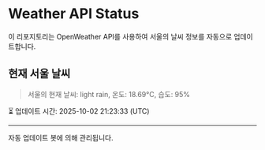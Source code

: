 
# Weather API Status

이 리포지토리는 OpenWeather API를 사용하여 서울의 날씨 정보를 자동으로 업데이트합니다.

## 현재 서울 날씨
> 서울의 현재 날씨: light rain, 온도: 18.69°C, 습도: 95%

⏳ 업데이트 시간: 2025-10-02 21:23:33 (UTC)

---
자동 업데이트 봇에 의해 관리됩니다.
